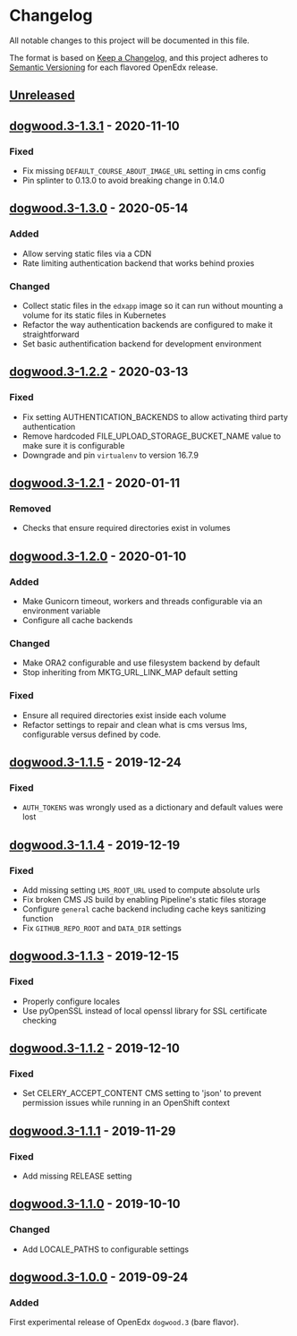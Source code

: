 # Changelog

All notable changes to this project will be documented in this file.

The format is based on [Keep a Changelog](https://keepachangelog.com/en/1.0.0/),
and this project adheres to [Semantic
Versioning](https://semver.org/spec/v2.0.0.html) for each flavored OpenEdx
release.

## [Unreleased]

## [dogwood.3-1.3.1] - 2020-11-10

### Fixed

- Fix missing `DEFAULT_COURSE_ABOUT_IMAGE_URL` setting in cms config
- Pin splinter to 0.13.0 to avoid breaking change in 0.14.0

## [dogwood.3-1.3.0] - 2020-05-14

### Added

- Allow serving static files via a CDN
- Rate limiting authentication backend that works behind proxies

### Changed

- Collect static files in the `edxapp` image so it can run without mounting a volume
  for its static files in Kubernetes
- Refactor the way authentication backends are configured to make it straightforward
- Set basic authentification backend for development environment

## [dogwood.3-1.2.2] - 2020-03-13

### Fixed

- Fix setting AUTHENTICATION_BACKENDS to allow activating third party authentication
- Remove hardcoded FILE_UPLOAD_STORAGE_BUCKET_NAME value to make sure it is configurable
- Downgrade and pin `virtualenv` to version 16.7.9

## [dogwood.3-1.2.1] - 2020-01-11

### Removed

- Checks that ensure required directories exist in volumes

## [dogwood.3-1.2.0] - 2020-01-10

### Added

- Make Gunicorn timeout, workers and threads configurable via
  an environment variable
- Configure all cache backends

### Changed

- Make ORA2 configurable and use filesystem backend by default
- Stop inheriting from MKTG_URL_LINK_MAP default setting

### Fixed

- Ensure all required directories exist inside each volume
- Refactor settings to repair and clean what is cms versus lms, configurable
  versus defined by code.

## [dogwood.3-1.1.5] - 2019-12-24

### Fixed

- `AUTH_TOKENS` was wrongly used as a dictionary and default values were lost

## [dogwood.3-1.1.4] - 2019-12-19

### Fixed

- Add missing setting `LMS_ROOT_URL` used to compute absolute urls
- Fix broken CMS JS build by enabling Pipeline's static files storage
- Configure `general` cache backend including cache keys sanitizing function
- Fix `GITHUB_REPO_ROOT` and `DATA_DIR` settings

## [dogwood.3-1.1.3] - 2019-12-15

### Fixed

- Properly configure locales
- Use pyOpenSSL instead of local openssl library for SSL certificate checking

## [dogwood.3-1.1.2] - 2019-12-10

### Fixed

- Set CELERY_ACCEPT_CONTENT CMS setting to 'json' to prevent permission issues
  while running in an OpenShift context

## [dogwood.3-1.1.1] - 2019-11-29

### Fixed

- Add missing RELEASE setting

## [dogwood.3-1.1.0] - 2019-10-10

### Changed

- Add LOCALE_PATHS to configurable settings

## [dogwood.3-1.0.0] - 2019-09-24

### Added

First experimental release of OpenEdx `dogwood.3` (bare flavor).

[unreleased]: https://github.com/openfun/openedx-docker/compare/dogwood.3-1.3.1...HEAD
[dogwood.3-1.3.1]: https://github.com/openfun/openedx-docker/compare/tag/dogwood.3-1.3.0...dogwood.3-1.3.1
[dogwood.3-1.3.0]: https://github.com/openfun/openedx-docker/compare/tag/dogwood.3-1.2.2...dogwood.3-1.3.0
[dogwood.3-1.2.2]: https://github.com/openfun/openedx-docker/compare/tag/dogwood.3-1.2.1...dogwood.3-1.2.2
[dogwood.3-1.2.1]: https://github.com/openfun/openedx-docker/compare/tag/dogwood.3-1.2.0...dogwood.3-1.2.1
[dogwood.3-1.2.0]: https://github.com/openfun/openedx-docker/compare/tag/dogwood.3-1.1.5...dogwood.3-1.2.0
[dogwood.3-1.1.5]: https://github.com/openfun/openedx-docker/compare/tag/dogwood.3-1.1.4...dogwood.3-1.1.5
[dogwood.3-1.1.4]: https://github.com/openfun/openedx-docker/compare/tag/dogwood.3-1.1.3...dogwood.3-1.1.4
[dogwood.3-1.1.3]: https://github.com/openfun/openedx-docker/compare/tag/dogwood.3-1.1.2...dogwood.3-1.1.3
[dogwood.3-1.1.2]: https://github.com/openfun/openedx-docker/compare/tag/dogwood.3-1.1.1...dogwood.3-1.1.2
[dogwood.3-1.1.1]: https://github.com/openfun/openedx-docker/compare/tag/dogwood.3-1.1.0...dogwood.3-1.1.1
[dogwood.3-1.1.0]: https://github.com/openfun/openedx-docker/compare/tag/dogwood.3-1.0.0...dogwood.3-1.1.0
[dogwood.3-1.0.0]: https://github.com/openfun/openedx-docker/releases/tag/dogwood.3-1.0.0
